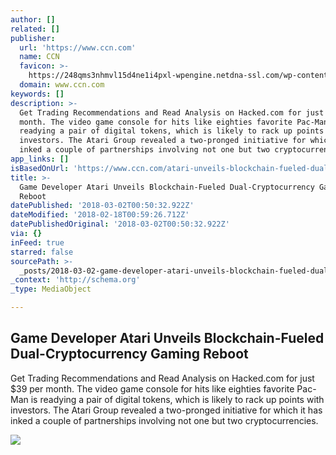 ```yaml
---
author: []
related: []
publisher:
  url: 'https://www.ccn.com'
  name: CCN
  favicon: >-
    https://248qms3nhmvl15d4ne1i4pxl-wpengine.netdna-ssl.com/wp-content/uploads/fbrfg/favicon.ico?v=8j6Rkk2EwR
  domain: www.ccn.com
keywords: []
description: >-
  Get Trading Recommendations and Read Analysis on Hacked.com for just $39 per
  month. The video game console for hits like eighties favorite Pac-Man is
  readying a pair of digital tokens, which is likely to rack up points with
  investors. The Atari Group revealed a two-pronged initiative for which it has
  inked a couple of partnerships involving not one but two cryptocurrencies.
app_links: []
isBasedOnUrl: 'https://www.ccn.com/atari-unveils-blockchain-fueled-dual-token-gaming-reboot/'
title: >-
  Game Developer Atari Unveils Blockchain-Fueled Dual-Cryptocurrency Gaming
  Reboot
datePublished: '2018-03-02T00:50:32.922Z'
dateModified: '2018-02-18T00:59:26.712Z'
datePublishedOriginal: '2018-03-02T00:50:32.922Z'
via: {}
inFeed: true
starred: false
sourcePath: >-
  _posts/2018-03-02-game-developer-atari-unveils-blockchain-fueled-dual-cryptocu.md
_context: 'http://schema.org'
_type: MediaObject

---
```

<article style=""><h1>Game Developer Atari Unveils Blockchain-Fueled Dual-Cryptocurrency Gaming Reboot</h1><p>Get Trading Recommendations and Read Analysis on Hacked.com for just $39 per month. The video game console for hits like eighties favorite Pac-Man is readying a pair of digital tokens, which is likely to rack up points with investors. The Atari Group revealed a two-pronged initiative for which it has inked a couple of partnerships involving not one but two cryptocurrencies.</p><img src="https://www.ccn.com/wp-content/uploads/2018/02/Atari-console.jpg" /></article>
